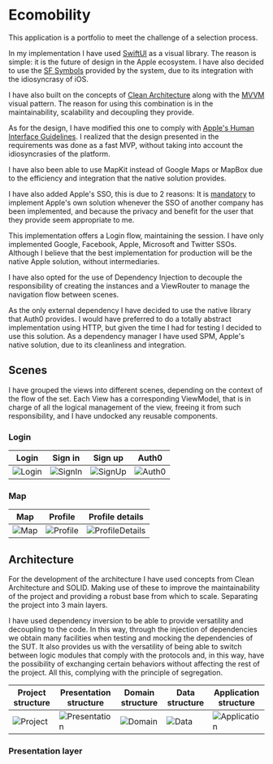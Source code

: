 # Ecomobility

This application is a portfolio to meet the challenge of a selection process.

In my implementation I have used [SwiftUI](https://developer.apple.com/xcode/swiftui/) as a visual library. The reason is simple: it is the future of design in the Apple ecosystem. I have also decided to use the [SF Symbols](https://developer.apple.com/design/human-interface-guidelines/sf-symbols/overview/) provided by the system, due to its integration with the idiosyncrasy of iOS.

I have also built on the concepts of [Clean Architecture](https://blog.cleancoder.com/uncle-bob/2012/08/13/the-clean-architecture.html) along with the [MVVM](https://en.wikipedia.org/wiki/Model–view–viewmodel) visual pattern. The reason for using this combination is in the maintainability, scalability and decoupling they provide.

As for the design, I have modified this one to comply with [Apple's Human Interface Guidelines](https://developer.apple.com/design/human-interface-guidelines/). I realized that the design presented in the requirements was done as a fast MVP, without taking into account the idiosyncrasies of the platform.

I have also been able to use MapKit instead of Google Maps or MapBox due to the efficiency and integration that the native solution provides.

I have also added Apple's SSO, this is due to 2 reasons: It is [mandatory](https://developer.apple.com/news/?id=03042020d) to implement Apple's own solution whenever the SSO of another company has been implemented, and because the privacy and benefit for the user that they provide seem appropriate to me.

This implementation offers a Login flow, maintaining the session. I have only implemented Google, Facebook, Apple, Microsoft and Twitter SSOs. Although I believe that the best implementation for production will be the native Apple solution, without intermediaries.

I have also opted for the use of Dependency Injection to decouple the responsibility of creating the instances and a ViewRouter to manage the navigation flow between scenes.

As the only external dependency I have decided to use the native library that Auth0 provides. I would have preferred to do a totally abstract implementation using HTTP, but given the time I had for testing I decided to use this solution. As a dependency manager I have used SPM, Apple's native solution, due to its cleanliness and integration.


## Scenes

I have grouped the views into different scenes, depending on the context of the flow of the set. Each View has a corresponding ViewModel, that is in charge of all the logical management of the view, freeing it from such responsibility, and I have undocked any reusable components.

### Login

|Login|Sign in|Sign up|Auth0|
|---|---|---|---|
|![Login](https://user-images.githubusercontent.com/14141324/107669447-06cc2800-6c92-11eb-8c10-a5a87f5bb674.PNG)|![SignIn](https://user-images.githubusercontent.com/14141324/107669396-fa47cf80-6c91-11eb-8674-1ebcc9878ae7.PNG)|![SignUp](https://user-images.githubusercontent.com/14141324/107669344-ebf9b380-6c91-11eb-8f6e-5f0351223e16.PNG)|![Auth0](https://user-images.githubusercontent.com/14141324/107669282-ddab9780-6c91-11eb-9cf4-8cbf924e0a19.PNG)|

### Map

|Map|Profile|Profile details|
|---|---|---|
|![Map](https://user-images.githubusercontent.com/14141324/107669234-d1273f00-6c91-11eb-9d9d-e981c94e7a67.PNG)|![Profile](https://user-images.githubusercontent.com/14141324/107669168-bf459c00-6c91-11eb-9215-977d8a52cea3.PNG)|![ProfileDetails](https://user-images.githubusercontent.com/14141324/107669074-a937db80-6c91-11eb-9881-df301a315bce.PNG)


## Architecture

For the development of the architecture I have used concepts from Clean Architecture and SOLID. Making use of these to improve the maintainability of the project and providing a robust base from which to scale. Separating the project into 3 main layers.

I have used dependency inversion to be able to provide versatility and decoupling to the code. In this way, through the injection of dependencies we obtain many facilities when testing and mocking the dependencies of the SUT. It also provides us with the versatility of being able to switch between logic modules that comply with the protocols and, in this way, have the possibility of exchanging certain behaviors without affecting the rest of the project. All this, complying with the principle of segregation.

|Project structure|Presentation structure|Domain structure|Data structure|Application structure|
|---|---|---|---|---|
|![Project](https://user-images.githubusercontent.com/14141324/107671953-ab4f6980-6c94-11eb-9282-cca5db0bfaab.png)|![Presentation](https://user-images.githubusercontent.com/14141324/107674084-e18de880-6c96-11eb-8bca-0bb28bbda87a.png)|![Domain](https://user-images.githubusercontent.com/14141324/107673889-adb2c300-6c96-11eb-848d-08c886838cd5.png)|![Data](https://user-images.githubusercontent.com/14141324/107675192-1ea6aa80-6c98-11eb-8e56-4ca902fb0f21.png)|![Application](https://user-images.githubusercontent.com/14141324/107674762-9a542780-6c97-11eb-81aa-b3f24069f8bb.png)|


### Presentation layer

